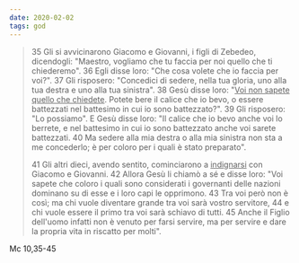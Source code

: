 ```yaml
---
date: 2020-02-02
tags: god
---
```

> 35 Gli si avvicinarono Giacomo e Giovanni, i figli di Zebedeo, dicendogli: "Maestro, vogliamo che tu faccia per noi quello che ti chiederemo". 36 Egli disse loro: "Che cosa volete che io faccia per voi?". 37 Gli risposero: "Concedici di sedere, nella tua gloria, uno alla tua destra e uno alla tua sinistra". 38 Gesù disse loro: "<u>Voi non sapete quello che chiedete</u>. Potete bere il calice che io bevo, o essere battezzati nel battesimo in cui io sono battezzato?". 39 Gli risposero: "Lo possiamo". E Gesù disse loro: "Il calice che io bevo anche voi lo berrete, e nel battesimo in cui io sono battezzato anche voi sarete battezzati. 40 Ma sedere alla mia destra o alla mia sinistra non sta a me concederlo; è per coloro per i quali è stato preparato".
> 
> 41 Gli altri dieci, avendo sentito, cominciarono a <u>indignarsi</u> con Giacomo e Giovanni. 42 Allora Gesù li chiamò a sé e disse loro: "Voi sapete che coloro i quali sono considerati i governanti delle nazioni dominano su di esse e i loro capi le opprimono. 43 Tra voi però non è così; ma chi vuole diventare grande tra voi sarà vostro servitore, 44 e chi vuole essere il primo tra voi sarà schiavo di tutti. 45 Anche il Figlio dell'uomo infatti non è venuto per farsi servire, ma per servire e dare la propria vita in riscatto per molti".

<p class="cite">Mc 10,35-45</p>
